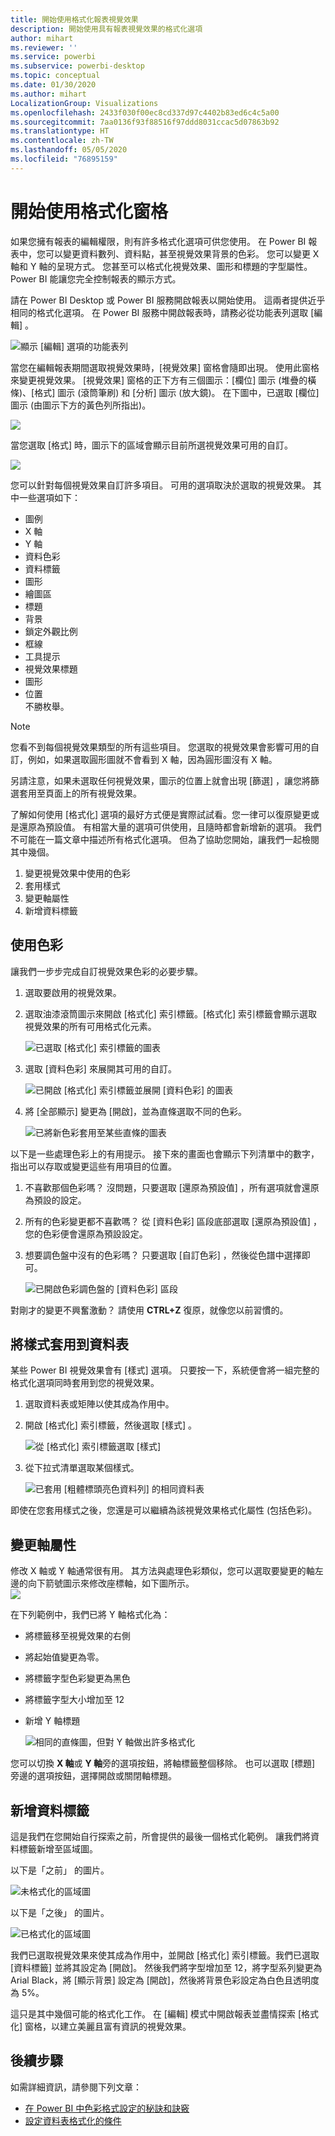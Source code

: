 ```yaml
---
title: 開始使用格式化報表視覺效果
description: 開始使用具有報表視覺效果的格式化選項
author: mihart
ms.reviewer: ''
ms.service: powerbi
ms.subservice: powerbi-desktop
ms.topic: conceptual
ms.date: 01/30/2020
ms.author: mihart
LocalizationGroup: Visualizations
ms.openlocfilehash: 2433f030f00ec8cd337d97c4402b83ed6c4c5a00
ms.sourcegitcommit: 7aa0136f93f88516f97ddd8031ccac5d07863b92
ms.translationtype: HT
ms.contentlocale: zh-TW
ms.lasthandoff: 05/05/2020
ms.locfileid: "76895159"
---
```

# <a name="getting-started-with-the-formatting-pane"></a>開始使用格式化窗格
如果您擁有報表的編輯權限，則有許多格式化選項可供您使用。 在 Power BI 報表中，您可以變更資料數列、資料點，甚至視覺效果背景的色彩。 您可以變更 X 軸和 Y 軸的呈現方式。 您甚至可以格式化視覺效果、圖形和標題的字型屬性。 Power BI 能讓您完全控制報表的顯示方式。

請在 Power BI Desktop 或 Power BI 服務開啟報表以開始使用。 這兩者提供近乎相同的格式化選項。 在 Power BI 服務中開啟報表時，請務必從功能表列選取 [編輯]  。 

![顯示 [編輯] 選項的功能表列](media/service-getting-started-with-color-formatting-and-axis-properties/power-bi-edit.png)

當您在編輯報表期間選取視覺效果時，[視覺效果]  窗格會隨即出現。 使用此窗格來變更視覺效果。 [視覺效果]  窗格的正下方有三個圖示：[欄位]  圖示 (堆疊的橫條)、[格式]  圖示 (滾筒筆刷) 和 [分析]  圖示 (放大鏡)。 在下圖中，已選取 [欄位]  圖示 (由圖示下方的黃色列所指出)。

![](media/service-getting-started-with-color-formatting-and-axis-properties/power-bi-format.png)

當您選取 [格式]  時，圖示下的區域會顯示目前所選視覺效果可用的自訂。  

![](media/service-getting-started-with-color-formatting-and-axis-properties/power-bi-format-selected.png)

您可以針對每個視覺效果自訂許多項目。 可用的選項取決於選取的視覺效果。 其中一些選項如下：

* 圖例
* X 軸
* Y 軸
* 資料色彩
* 資料標籤
* 圖形
* 繪圖區
* 標題
* 背景
* 鎖定外觀比例
* 框線
* 工具提示
* 視覺效果標題
* 圖形
* 位置    
不勝枚舉。


> [!NOTE]
>  
> 您看不到每個視覺效果類型的所有這些項目。 您選取的視覺效果會影響可用的自訂，例如，如果選取圓形圖就不會看到 X 軸，因為圓形圖沒有 X 軸。

另請注意，如果未選取任何視覺效果，圖示的位置上就會出現 [篩選]  ，讓您將篩選套用至頁面上的所有視覺效果。

了解如何使用 [格式化] 選項的最好方式便是實際試試看。您一律可以復原變更或是還原為預設值。 有相當大量的選項可供使用，且隨時都會新增新的選項。 我們不可能在一篇文章中描述所有格式化選項。 但為了協助您開始，讓我們一起檢閱其中幾個。 

1. 變更視覺效果中使用的色彩   
2. 套用樣式    
3. 變更軸屬性    
4. 新增資料標籤    




## <a name="working-with-colors"></a>使用色彩

讓我們一步步完成自訂視覺效果色彩的必要步驟。

1. 選取要啟用的視覺效果。

2. 選取油漆滾筒圖示來開啟 [格式化] 索引標籤。[格式化] 索引標籤會顯示選取視覺效果的所有可用格式化元素。

    ![已選取 [格式化] 索引標籤的圖表](media/service-getting-started-with-color-formatting-and-axis-properties/power-bi-formatting.png)

3. 選取 [資料色彩]  來展開其可用的自訂。  

    ![已開啟 [格式化] 索引標籤並展開 [資料色彩] 的圖表](media/service-getting-started-with-color-formatting-and-axis-properties/power-bi-data-colors.png)

4. 將 [全部顯示]  變更為 [開啟]，並為直條選取不同的色彩。

    ![已將新色彩套用至某些直條的圖表](media/service-getting-started-with-color-formatting-and-axis-properties/power-bi-change-colors.png)

以下是一些處理色彩上的有用提示。 接下來的畫面也會顯示下列清單中的數字，指出可以存取或變更這些有用項目的位置。

1. 不喜歡那個色彩嗎？ 沒問題，只要選取 [還原為預設值]  ，所有選項就會還原為預設的設定。 

2. 所有的色彩變更都不喜歡嗎？ 從 [資料色彩]  區段底部選取 [還原為預設值]  ，您的色彩便會還原為預設設定。 

3. 想要調色盤中沒有的色彩嗎？ 只要選取 [自訂色彩]  ，然後從色譜中選擇即可。  

   ![已開啟色彩調色盤的 [資料色彩] 區段](media/service-getting-started-with-color-formatting-and-axis-properties/power-bi-color-extras.png)

對剛才的變更不興奮激動？ 請使用 **CTRL+Z** 復原，就像您以前習慣的。

## <a name="applying-a-style-to-a-table"></a>將樣式套用到資料表
某些 Power BI 視覺效果會有 [樣式]  選項。 只要按一下，系統便會將一組完整的格式化選項同時套用到您的視覺效果。 

1. 選取資料表或矩陣以使其成為作用中。   
1. 開啟 [格式化] 索引標籤，然後選取 [樣式]  。

   ![從 [格式化] 索引標籤選取 [樣式]](media/service-getting-started-with-color-formatting-and-axis-properties/power-bi-style.png)


1. 從下拉式清單選取某個樣式。 

   ![已套用 [粗體標頭亮色資料列] 的相同資料表](media/service-getting-started-with-color-formatting-and-axis-properties/power-bi-style-flashy.png)

即使在您套用樣式之後，您還是可以繼續為該視覺效果格式化屬性 (包括色彩)。


## <a name="changing-axis-properties"></a>變更軸屬性

修改 X 軸或 Y 軸通常很有用。 其方法與處理色彩類似，您可以選取要變更的軸左邊的向下箭號圖示來修改座標軸，如下圖所示。  
![](media/service-getting-started-with-color-formatting-and-axis-properties/power-bi-y-axis.png)

在下列範例中，我們已將 Y 軸格式化為：
- 將標籤移至視覺效果的右側

- 將起始值變更為零。

- 將標籤字型色彩變更為黑色

- 將標籤字型大小增加至 12

- 新增 Y 軸標題


    ![相同的直條圖，但對 Y 軸做出許多格式化](media/service-getting-started-with-color-formatting-and-axis-properties/power-bi-axis-changes.png)

您可以切換 **X 軸**或 **Y 軸**旁的選項按鈕，將軸標籤整個移除。 也可以選取 [標題]  旁邊的選項按鈕，選擇開啟或關閉軸標題。  



## <a name="adding-data-labels"></a>新增資料標籤    

這是我們在您開始自行探索之前，所會提供的最後一個格式化範例。  讓我們將資料標籤新增至區域圖。 

以下是「之前」  的圖片。 

![未格式化的區域圖](media/service-getting-started-with-color-formatting-and-axis-properties/power-bi-area-chart.png)


以下是「之後」  的圖片。

![已格式化的區域圖](media/service-getting-started-with-color-formatting-and-axis-properties/power-bi-data-labels.png)

我們已選取視覺效果來使其成為作用中，並開啟 [格式化] 索引標籤。我們已選取 [資料標籤]  並將其設定為 [開啟]。 然後我們將字型增加至 12，將字型系列變更為 Arial Black，將 [顯示背景]  設定為 [開啟]，然後將背景色彩設定為白色且透明度為 5%。

這只是其中幾個可能的格式化工作。 在 [編輯] 模式中開啟報表並盡情探索 [格式化] 窗格，以建立美麗且富有資訊的視覺效果。

## <a name="next-steps"></a>後續步驟
如需詳細資訊，請參閱下列文章：  

* [在 Power BI 中色彩格式設定的秘訣和訣竅](service-tips-and-tricks-for-color-formatting.md)  
* [設定資料表格式化的條件](../desktop-conditional-table-formatting.md)

